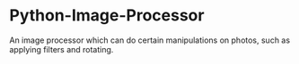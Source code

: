 # Python-Image-Processor
An image processor which can do certain manipulations on photos, such as applying filters and rotating.



















